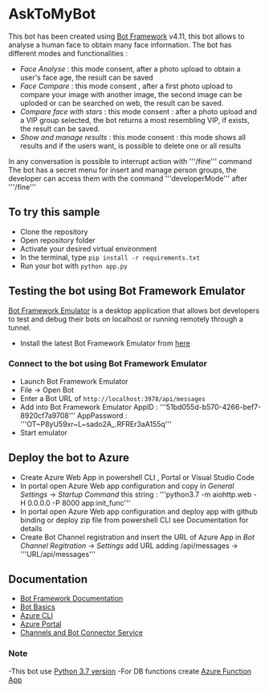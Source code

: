 # AskToMyBot

This bot has been created using [Bot Framework](https://dev.botframework.com) v4.11, this bot allows to analyse a human face to obtain many face information.
The bot has different modes and functionalities : 
* *Face Analyse* : this mode consent, after a photo upload to obtain a user's face age, the result can be saved
* *Face Compare* : this mode consent , after a first photo upload to compare your image with another image, the second image can be uploded or can be searched on web, the result can be saved.
* *Compare face with stars* : this mode consent : after a photo upload and a VIP group selected, the bot returns a most resembling VIP, if exists, the result can be saved.
* *Show and manage results* : this mode consent : this mode shows all results and if the users want, is possible to delete one or all results

In any conversation is possible to interrupt action with '''/fine''' command
The bot has a secret menu for insert and manage person groups, the developer can access them with the command '''developerMode''' after '''/fine'''

## To try this sample

- Clone the repository
- Open repository folder
- Activate your desired virtual environment
- In the terminal, type `pip install -r requirements.txt`
- Run your bot with `python app.py`

## Testing the bot using Bot Framework Emulator

[Bot Framework Emulator](https://github.com/microsoft/botframework-emulator) is a desktop application that allows bot developers to test and debug their bots on localhost or running remotely through a tunnel.

- Install the latest Bot Framework Emulator from [here](https://github.com/Microsoft/BotFramework-Emulator/releases)

### Connect to the bot using Bot Framework Emulator

- Launch Bot Framework Emulator
- File -> Open Bot
- Enter a Bot URL of `http://localhost:3978/api/messages`
- Add into Bot Framework Emulator AppID : '''51bd055d-b570-4266-bef7-8920cf7a9708'''  AppPassword : '''OT~P8yU59xr~L~sado2A_.RFREr3aA155q'''
- Start emulator

## Deploy the bot to Azure

- Create Azure Web App in powershell CLI , Portal or Visual Studio Code
- In portal open Azure Web app configuration and copy in *General Settings* -> *Startup Command* this string : '''python3.7 -m aiohttp.web -H 0.0.0.0 -P 8000 app:init_func'''
- In portal open Azure Web app configuration and deploy app with github binding or deploy zip file from powershell CLI see Documentation for details
- Create Bot Channel registration and insert the URL of Azure App in *Bot Channel Regitration* -> *Settings* add URL adding /api/messages -> '''URL/api/messages'''  

## Documentation

- [Bot Framework Documentation](https://docs.botframework.com)
- [Bot Basics](https://docs.microsoft.com/azure/bot-service/bot-builder-basics?view=azure-bot-service-4.0)
- [Azure CLI](https://docs.microsoft.com/cli/azure/?view=azure-cli-latest)
- [Azure Portal](https://portal.azure.com)
- [Channels and Bot Connector Service](https://docs.microsoft.com/en-us/azure/bot-service/bot-concepts?view=azure-bot-service-4.0)

### Note ### 
-This bot use [Python 3.7 version](https://www.python.org/downloads/release/python-3710/)
-For DB functions create [Azure Function App](https://github.com/giuseppe-delgaudio/functionAppDB)